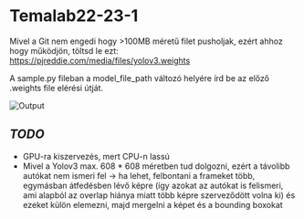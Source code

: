 # Temalab22-23-1

Mivel a Git nem engedi hogy >100MB méretű filet pusholjak, ezért ahhoz hogy működjön, töltsd le ezt: https://pjreddie.com/media/files/yolov3.weights 

A sample.py fileban a model_file_path változó helyére írd be az előző .weights file elérési útját.

![Output](sampleOutputGif.gif)

## _TODO_
- GPU-ra kiszervezés, mert CPU-n lassú
- Mivel a Yolov3 max. 608 * 608 méretben tud dolgozni, ezért a távolibb autókat nem ismeri fel -> ha lehet, felbontani a frameket több, egymásban átfedésben lévő képre (így azokat az autókat is felismeri, ami alapból az overlap hiánya miatt több képre szerveződött volna ki) és ezeket külön elemezni, majd mergelni a képet és a bounding boxokat